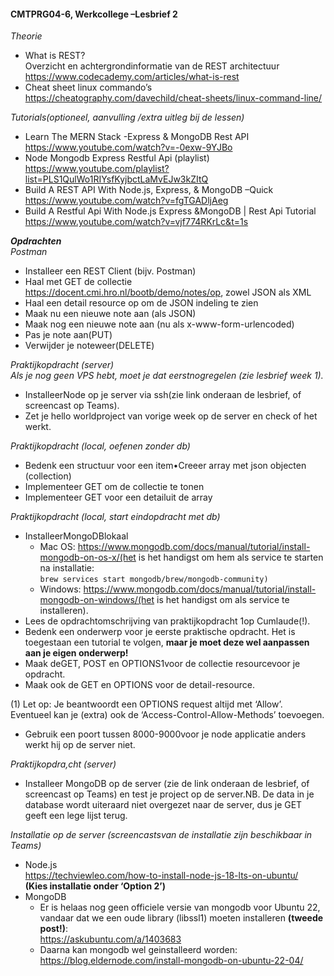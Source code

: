 #### **CMTPRG04-6, Werkcollege –Lesbrief 2** 
_Theorie_   
- What is REST?  
Overzicht en achtergrondinformatie van de REST architectuur  
https://www.codecademy.com/articles/what-is-rest 
- Cheat sheet linux commando’s  
https://cheatography.com/davechild/cheat-sheets/linux-command-line/  

_Tutorials(optioneel, aanvulling /extra uitleg bij de lessen)_  
- Learn The MERN Stack -Express & MongoDB Rest API  
https://www.youtube.com/watch?v=-0exw-9YJBo
- Node Mongodb Express Restful Api (playlist)    
https://www.youtube.com/playlist?list=PLS1QulWo1RIYsfKyjbctLaMvEJw3kZItQ
- Build A REST API With Node.js, Express, & MongoDB –Quick  
https://www.youtube.com/watch?v=fgTGADljAeg
- Build A Restful Api With Node.js Express &MongoDB | Rest Api Tutorial  
https://www.youtube.com/watch?v=vjf774RKrLc&t=1s
  
  
  
  
**_Opdrachten_**  
_Postman_  
- Installeer een REST Client (bijv. Postman)  
- Haal met GET de collectie https://docent.cmi.hro.nl/bootb/demo/notes/op, zowel JSON als XML
- Haal een detail resource op om de JSON indeling te zien 
- Maak nu een nieuwe note aan (als JSON) 
- Maak nog een nieuwe note aan (nu als x-www-form-urlencoded) 
- Pas je note aan(PUT) 
- Verwijder je noteweer(DELETE)  

_Praktijkopdracht (server)_  
_Als je nog geen VPS hebt, moet je dat eerstnogregelen (zie lesbrief week 1)._  

- InstalleerNode op je server via ssh(zie link onderaan de lesbrief, of screencast op Teams).
- Zet je hello worldproject van vorige week op de server en check of het werkt.  


_Praktijkopdracht (local, oefenen zonder db)_ 
- Bedenk een structuur voor een item•Creeer array met json objecten (collection)
- Implementeer GET om de collectie te tonen
- Implementeer GET voor een detailuit de array

_Praktijkopdracht (local, start eindopdracht met db)_
- InstalleerMongoDBlokaal
  - Mac OS: https://www.mongodb.com/docs/manual/tutorial/install-mongodb-on-os-x/(het is het handigst om hem als service te starten na installatie:  
  ```brew services start mongodb/brew/mongodb-community)```
  - Windows: https://www.mongodb.com/docs/manual/tutorial/install-mongodb-on-windows/(het is het handigst om als service te installeren).
- Lees de opdrachtomschrijving van praktijkopdracht 1op Cumlaude(!).
- Bedenk een onderwerp voor je eerste praktische opdracht. Het is toegestaan een tutorial te volgen, **maar je moet deze wel aanpassen aan je eigen onderwerp!**
- Maak deGET, POST en OPTIONS1voor de collectie resourcevoor je opdracht. 
- Maak ook de GET en OPTIONS voor de detail-resource.  

(1) Let op: Je beantwoordt een OPTIONS request altijd met ‘Allow’. Eventueel kan je (extra) ook de ‘Access-Control-Allow-Methods’ toevoegen. 
- Gebruik een poort tussen 8000-9000voor je node applicatie anders werkt hij op de server niet.  

_Praktijkopdra,cht (server)_  
- Installeer MongoDB op de server (zie de link onderaan de lesbrief, of screencast op Teams) en test je project op de server.NB. De data in je database wordt uiteraard niet overgezet naar de server, dus je GET geeft een lege lijst terug.

_Installatie op de server (screencastsvan de installatie zijn beschikbaar in Teams)_
- Node.js  
https://techviewleo.com/how-to-install-node-js-18-lts-on-ubuntu/  
**(Kies installatie onder ‘Option 2’)**
- MongoDB
  - Er is helaas nog geen officiele versie van mongodb voor Ubuntu 22, vandaar dat we een oude library (libssl1) moeten installeren **(tweede post!)**:  
  https://askubuntu.com/a/1403683
  - Daarna kan mongodb wel geinstalleerd worden:  
  https://blog.eldernode.com/install-mongodb-on-ubuntu-22-04/